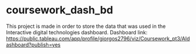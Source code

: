 # coursework_dash_bd
This project is made in order to store the data that was used in the Interactive digital technologies dashboard.
Dashboard link: https://public.tableau.com/app/profile/giorgos2796/viz/Coursework_pt3/AIdashboard?publish=yes 
